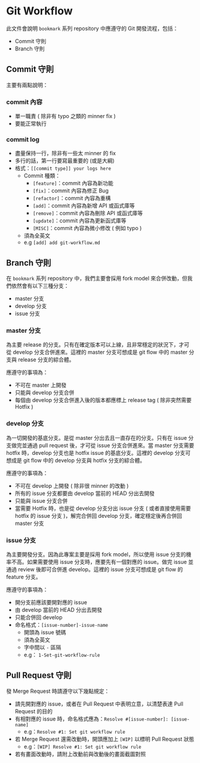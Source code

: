 # Git Workflow

此文件會說明 `bookmark` 系列 repository 中應遵守的 Git 開發流程，包括：

- Commit 守則
- Branch 守則

## Commit 守則

主要有兩點說明：

### commit 內容

- 單一職責 ( 除非有 typo 之類的 minner fix )
- 要能正常執行

### commit log

- 盡量保持一行，除非有一些太 minner 的 fix
- 多行的話，第一行要寫最重要的 (或是大綱)
- 格式：`[[commit type]] your logs here`
  - Commit 種類：
    - `[feature]`：commit 內容為新功能
    - `[fix]`：commit 內容為修正 Bug
    - `[refactor]`：commit 內容為重構
    - `[add]`：commit 內容為新增 API 或函式庫等
    - `[remove]`：commit 內容為刪除 API 或函式庫等
    - `[update]`：commit 內容為更新函式庫等
    - `[MISC]`：commit 內容為微小修改 ( 例如 typo )
  - 須為全英文
  - e.g `[add] add git-workflow.md`

## Branch 守則

在 `bookmark` 系列 repository 中，我們主要會採用 fork model 來合併改動，但我們依然會有以下三種分支：

- master 分支
- develop 分支
- issue 分支

### master 分支

為主要 release 的分支。只有在確定版本可以上線，且非常穩定的狀況下，才可從 develop 分支合併進來。這裡的 master 分支可想成是 git flow 中的 master 分支與 release 分支的綜合體。

應遵守的事項為：

- 不可在 master 上開發
- 只能與 develop 分支合併
- 每個由 develop 分支合併進入後的版本都應標上 release tag ( 除非突然需要 Hotfix )

### develop 分支

為一切開發的基底分支。是從 master 分出去且一直存在的分支。只有在 issue 分支做完並通過 pull request 後，才可從 issue 分支合併進來。當 master 分支需要 hotfix 時，develop 分支也是 hotfix issue 的基底分支。這裡的 develop 分支可想成是 git flow 中的 develop 分支與 hotfix 分支的綜合體。

應遵守的事項為：

- 不可在 develop 上開發 ( 除非很 minner 的改動 )
- 所有的 issue 分支都要由 develop 當前的 HEAD 分出去開發
- 只能與 issue 分支合併
- 當需要 Hotfix 時，也是從 develop 分支分出 issue 分支 ( 或者直接使用需要 hotfix 的 issue 分支 )，解完合併回 develop 分支，確定穩定後再合併回 master 分支

### issue 分支

為主要開發分支。因為此專案主要是採用 fork model，所以使用 issue 分支的機率不高。如果需要使用 issue 分支時，應要先有一個對應的 issue。做完 issue 並通過 review 後即可合併進 develop。這裡的 issue 分支可想成是 git flow 的 feature 分支。

應遵守的事項為：

- 開分支前應該要開對應的 issue
- 由 develop 當前的 HEAD 分出去開發
- 只能合併回 develop
- 命名格式：`[issue-number]-issue-name`
  - 開頭為 issue 號碼
  - 須為全英文
  - 字中間以 `-` 區隔
  - e.g： `1-Set-git-workflow-rule`

## Pull Request 守則

發 Merge Request 時請遵守以下幾點規定：

- 請先開對應的 issue，或者在 Pull Request 中表明立意，以清楚表達 Pull Request 的目的
- 有相對應的 issue 時，命名格式應為：`Resolve #[issue-number]: [issue-name]`
  - e.g：`Resolve #1: Set git workflow rule`
- 若 Merge Request 還需改動時，開頭應加上 `[WIP]` 以標明 Pull Request 狀態
  - e.g：`[WIP] Resolve #1: Set git workflow rule`
- 若有畫面改動時，請附上改動前與改動後的畫面截圖對照